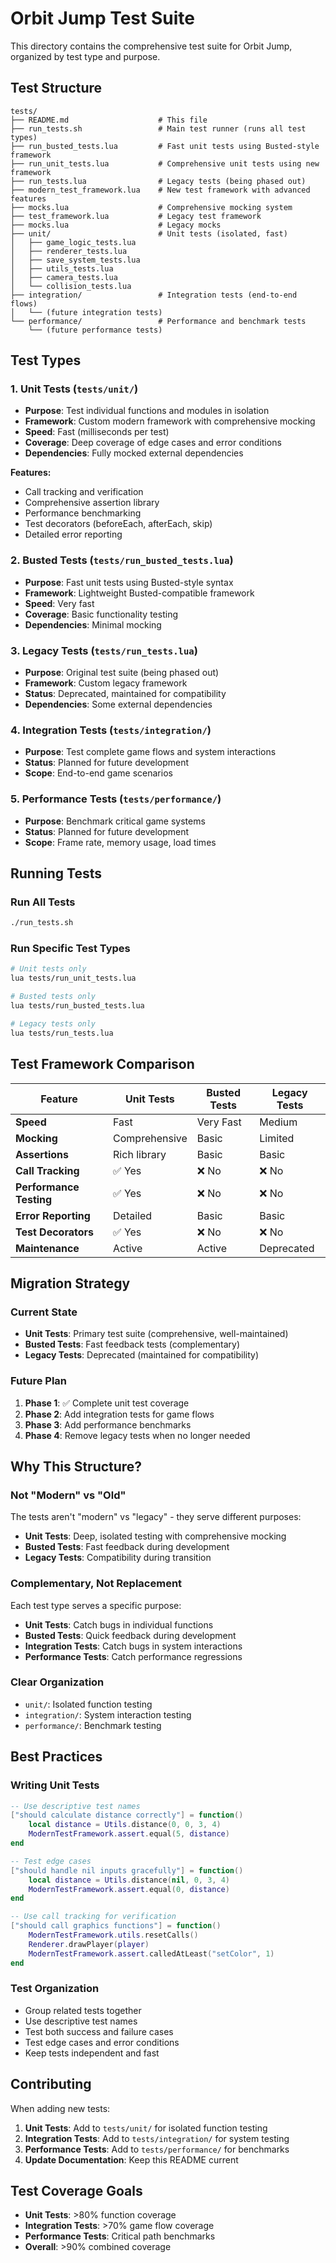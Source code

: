 # Orbit Jump Test Suite

This directory contains the comprehensive test suite for Orbit Jump, organized by test type and purpose.

## Test Structure

```
tests/
├── README.md                    # This file
├── run_tests.sh                 # Main test runner (runs all test types)
├── run_busted_tests.lua         # Fast unit tests using Busted-style framework
├── run_unit_tests.lua           # Comprehensive unit tests using new framework
├── run_tests.lua                # Legacy tests (being phased out)
├── modern_test_framework.lua    # New test framework with advanced features
├── mocks.lua                    # Comprehensive mocking system
├── test_framework.lua           # Legacy test framework
├── mocks.lua                    # Legacy mocks
├── unit/                        # Unit tests (isolated, fast)
│   ├── game_logic_tests.lua
│   ├── renderer_tests.lua
│   ├── save_system_tests.lua
│   ├── utils_tests.lua
│   ├── camera_tests.lua
│   └── collision_tests.lua
├── integration/                 # Integration tests (end-to-end flows)
│   └── (future integration tests)
└── performance/                 # Performance and benchmark tests
    └── (future performance tests)
```

## Test Types

### 1. **Unit Tests** (`tests/unit/`)

- **Purpose**: Test individual functions and modules in isolation
- **Framework**: Custom modern framework with comprehensive mocking
- **Speed**: Fast (milliseconds per test)
- **Coverage**: Deep coverage of edge cases and error conditions
- **Dependencies**: Fully mocked external dependencies

**Features:**

- Call tracking and verification
- Comprehensive assertion library
- Performance benchmarking
- Test decorators (beforeEach, afterEach, skip)
- Detailed error reporting

### 2. **Busted Tests** (`tests/run_busted_tests.lua`)

- **Purpose**: Fast unit tests using Busted-style syntax
- **Framework**: Lightweight Busted-compatible framework
- **Speed**: Very fast
- **Coverage**: Basic functionality testing
- **Dependencies**: Minimal mocking

### 3. **Legacy Tests** (`tests/run_tests.lua`)

- **Purpose**: Original test suite (being phased out)
- **Framework**: Custom legacy framework
- **Status**: Deprecated, maintained for compatibility
- **Dependencies**: Some external dependencies

### 4. **Integration Tests** (`tests/integration/`)

- **Purpose**: Test complete game flows and system interactions
- **Status**: Planned for future development
- **Scope**: End-to-end game scenarios

### 5. **Performance Tests** (`tests/performance/`)

- **Purpose**: Benchmark critical game systems
- **Status**: Planned for future development
- **Scope**: Frame rate, memory usage, load times

## Running Tests

### Run All Tests

```bash
./run_tests.sh
```

### Run Specific Test Types

```bash
# Unit tests only
lua tests/run_unit_tests.lua

# Busted tests only
lua tests/run_busted_tests.lua

# Legacy tests only
lua tests/run_tests.lua
```

## Test Framework Comparison

| Feature | Unit Tests | Busted Tests | Legacy Tests |
|---------|------------|--------------|--------------|
| **Speed** | Fast | Very Fast | Medium |
| **Mocking** | Comprehensive | Basic | Limited |
| **Assertions** | Rich library | Basic | Basic |
| **Call Tracking** | ✅ Yes | ❌ No | ❌ No |
| **Performance Testing** | ✅ Yes | ❌ No | ❌ No |
| **Error Reporting** | Detailed | Basic | Basic |
| **Test Decorators** | ✅ Yes | ❌ No | ❌ No |
| **Maintenance** | Active | Active | Deprecated |

## Migration Strategy

### Current State

- **Unit Tests**: Primary test suite (comprehensive, well-maintained)
- **Busted Tests**: Fast feedback tests (complementary)
- **Legacy Tests**: Deprecated (maintained for compatibility)

### Future Plan

1. **Phase 1**: ✅ Complete unit test coverage
2. **Phase 2**: Add integration tests for game flows
3. **Phase 3**: Add performance benchmarks
4. **Phase 4**: Remove legacy tests when no longer needed

## Why This Structure?

### **Not "Modern" vs "Old"**

The tests aren't "modern" vs "legacy" - they serve different purposes:

- **Unit Tests**: Deep, isolated testing with comprehensive mocking
- **Busted Tests**: Fast feedback during development
- **Legacy Tests**: Compatibility during transition

### **Complementary, Not Replacement**

Each test type serves a specific purpose:

- **Unit Tests**: Catch bugs in individual functions
- **Busted Tests**: Quick feedback during development
- **Integration Tests**: Catch bugs in system interactions
- **Performance Tests**: Catch performance regressions

### **Clear Organization**

- `unit/`: Isolated function testing
- `integration/`: System interaction testing
- `performance/`: Benchmark testing

## Best Practices

### Writing Unit Tests

```lua
-- Use descriptive test names
["should calculate distance correctly"] = function()
    local distance = Utils.distance(0, 0, 3, 4)
    ModernTestFramework.assert.equal(5, distance)
end

-- Test edge cases
["should handle nil inputs gracefully"] = function()
    local distance = Utils.distance(nil, 0, 3, 4)
    ModernTestFramework.assert.equal(0, distance)
end

-- Use call tracking for verification
["should call graphics functions"] = function()
    ModernTestFramework.utils.resetCalls()
    Renderer.drawPlayer(player)
    ModernTestFramework.assert.calledAtLeast("setColor", 1)
end
```

### Test Organization

- Group related tests together
- Use descriptive test names
- Test both success and failure cases
- Test edge cases and error conditions
- Keep tests independent and fast

## Contributing

When adding new tests:

1. **Unit Tests**: Add to `tests/unit/` for isolated function testing
2. **Integration Tests**: Add to `tests/integration/` for system testing
3. **Performance Tests**: Add to `tests/performance/` for benchmarks
4. **Update Documentation**: Keep this README current

## Test Coverage Goals

- **Unit Tests**: >80% function coverage
- **Integration Tests**: >70% game flow coverage
- **Performance Tests**: Critical path benchmarks
- **Overall**: >90% combined coverage

